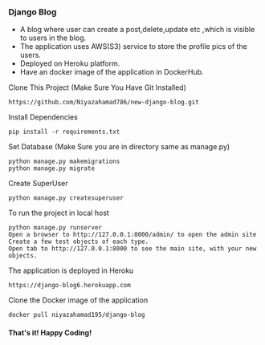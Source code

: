 ### Django Blog
* A blog where user can create a post,delete,update etc ,which is visible to users in the blog.
* The application uses AWS(S3) service to store the profile pics of the users.
* Deployed on Heroku platform.
* Have an docker image of the application in DockerHub.

Clone This Project (Make Sure You Have Git Installed)
```
https://github.com/Niyazahamad786/new-django-blog.git
```
Install Dependencies 

```
pip install -r requirements.txt
```

Set Database (Make Sure you are in directory same as manage.py)
```
python manage.py makemigrations
python manage.py migrate
```
Create SuperUser 
```
python manage.py createsuperuser
```

To run the project in local host
```
python manage.py runserver
Open a browser to http://127.0.0.1:8000/admin/ to open the admin site
Create a few test objects of each type.
Open tab to http://127.0.0.1:8000 to see the main site, with your new objects.
```
The application is deployed in Heroku
```
https://django-blog6.herokuapp.com
```
Clone the Docker image of the application
```
docker pull niyazahamad195/django-blog
```
#### That's it! Happy Coding!

